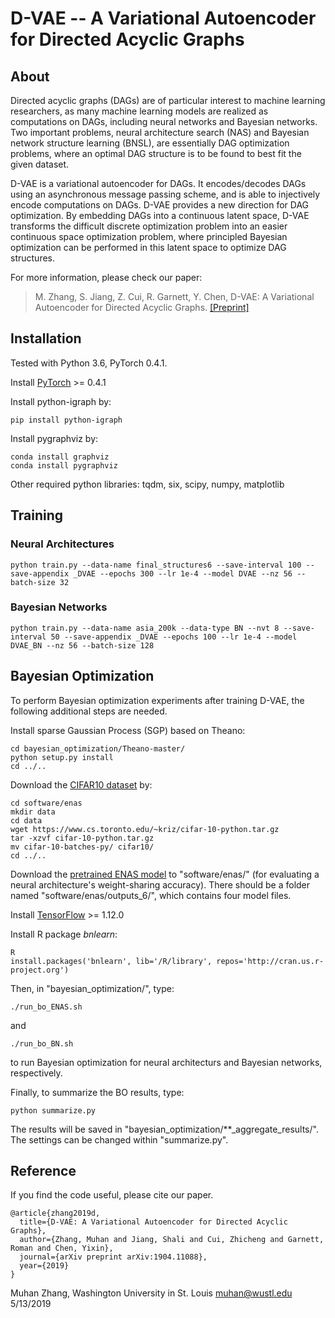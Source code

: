 D-VAE -- A Variational Autoencoder for Directed Acyclic Graphs
===============================================================================

About
-----

Directed acyclic graphs (DAGs) are of particular interest to machine learning researchers, as many machine learning models are realized as computations on DAGs, including neural networks and Bayesian networks. Two important problems, neural architecture search (NAS) and Bayesian network structure learning (BNSL), are essentially DAG optimization problems, where an optimal DAG structure is to be found to best fit the given dataset.

D-VAE is a variational autoencoder for DAGs. It encodes/decodes DAGs using an asynchronous message passing scheme, and is able to injectively encode computations on DAGs. D-VAE provides a new direction for DAG optimization. By embedding DAGs into a continuous latent space, D-VAE transforms the difficult discrete optimization problem into an easier continuous space optimization problem, where principled Bayesian optimization can be performed in this latent space to optimize DAG structures.

For more information, please check our paper:
> M. Zhang, S. Jiang, Z. Cui, R. Garnett, Y. Chen, D-VAE: A Variational Autoencoder for Directed Acyclic Graphs. [\[Preprint\]](https://arxiv.org/pdf/1904.11088.pdf)

Installation
------------

Tested with Python 3.6, PyTorch 0.4.1.

Install [PyTorch](https://pytorch.org/) >= 0.4.1

Install python-igraph by:

    pip install python-igraph

Install pygraphviz by:

    conda install graphviz
    conda install pygraphviz

Other required python libraries: tqdm, six, scipy, numpy, matplotlib

Training
--------

### Neural Architectures

    python train.py --data-name final_structures6 --save-interval 100 --save-appendix _DVAE --epochs 300 --lr 1e-4 --model DVAE --nz 56 --batch-size 32

### Bayesian Networks

    python train.py --data-name asia_200k --data-type BN --nvt 8 --save-interval 50 --save-appendix _DVAE --epochs 100 --lr 1e-4 --model DVAE_BN --nz 56 --batch-size 128

Bayesian Optimization
---------------------

To perform Bayesian optimization experiments after training D-VAE, the following additional steps are needed.

Install sparse Gaussian Process (SGP) based on Theano:

    cd bayesian_optimization/Theano-master/
    python setup.py install
    cd ../..

Download the [CIFAR10 dataset](https://www.cs.toronto.edu/~kriz/cifar.html) by: 

    cd software/enas
    mkdir data
    cd data
    wget https://www.cs.toronto.edu/~kriz/cifar-10-python.tar.gz
    tar -xzvf cifar-10-python.tar.gz
    mv cifar-10-batches-py/ cifar10/
    cd ../..

Download the [pretrained ENAS model](https://www.dropbox.com/sh/h5q9g784uf41xhi/AADZaGvYqHucoQ373U17J_pPa?dl=0) to "software/enas/" (for evaluating a neural architecture's weight-sharing accuracy). There should be a folder named "software/enas/outputs_6/", which contains four model files.

Install [TensorFlow](https://www.tensorflow.org/install/gpu) >= 1.12.0

Install R package _bnlearn_:

    R
    install.packages('bnlearn', lib='/R/library', repos='http://cran.us.r-project.org')

Then, in "bayesian_optimization/", type:

    ./run_bo_ENAS.sh

and 

    ./run_bo_BN.sh

to run Bayesian optimization for neural architecturs and Bayesian networks, respectively.

Finally, to summarize the BO results, type:

    python summarize.py

The results will be saved in "bayesian_optimization/**_aggregate_results/". The settings can be changed within "summarize.py".

Reference
---------

If you find the code useful, please cite our paper.

    @article{zhang2019d,
      title={D-VAE: A Variational Autoencoder for Directed Acyclic Graphs},
      author={Zhang, Muhan and Jiang, Shali and Cui, Zhicheng and Garnett, Roman and Chen, Yixin},
      journal={arXiv preprint arXiv:1904.11088},
      year={2019}
    } 

Muhan Zhang, Washington University in St. Louis
muhan@wustl.edu
5/13/2019
